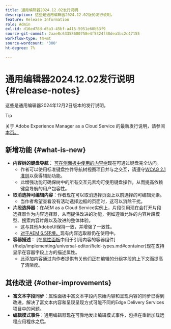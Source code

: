 ```yaml
---
title: 通用编辑器2024.12.02发行说明
description: 这些是通用编辑器2024.12.02版的发行说明。
feature: Release Information
role: Admin
exl-id: d16ed78d-d5a3-45bf-a415-5951e60b53f9
source-git-commit: 2aae8c63358680758e4f5324f38dea1bc2c47155
workflow-type: tm+mt
source-wordcount: '300'
ht-degree: 7%

---
```



# 通用编辑器2024.12.02发行说明 {#release-notes}

这些是通用编辑器2024年12月2日版本的发行说明。

>[!TIP]
>
>关于 Adob&#x200B;&#x200B;e Experience Manager as a Cloud Service 的最新发行说明，请参阅[本页。](/help/release-notes/release-notes-cloud/release-notes-current.md)

## 新增功能 {#what-is-new}

* **内容树的键盘导航**： [可在侧面板中使用的内容树](/help/sites-cloud/authoring/universal-editor/navigation.md#content-tree-mode)现在可通过键盘完全访问。
   * 作者可以使用标准键盘控件导航树视图项目并与之交互，请遵守[WCAG 2.1准则](/help/sites-cloud/authoring/page-editor/accessible-content.md)以获得辅助功能。
   * 此增强功能可确保树中的所有交互元素均可使用键盘操作，从而提高依赖键盘导航的用户包容性。
* **取消选择可编辑内容**：作者现在可以取消选择页面上以前选择的可编辑元素。
   * 当作者希望查看没有活动选择边框的页面时，这可以消除干扰。
* **片段选择器**：在AEM as a Cloud Service实例上，片段引用现在会打开片段选择器作为内容选择器，从而提供改进的功能，例如遵循允许的内容片段模型、搜索内容片段以及改进的整体体验。
   * 这与其他AdobeUI保持一致，并增强了一致性。
   * [对于AEM 6.5环境，](https://experienceleague.adobe.com/zh-hans/docs/experience-manager-65/content/implementing/developing/headless/universal-editor/introduction)现有内容选取器仍在使用中。
* **容器描述**： [在[属性面板](/help/sites-cloud/authoring/universal-editor/navigation.md#properties-panel-properties-rail)中用于引用内容的容器组件](/help/implementing/universal-editor/field-types.md#container)现在支持显示在容器字段上方的描述属性。
   * 此添加内容通过向作者提供有关他们正在编辑的分组字段的上下文而提高了清晰度。

## 其他改进 {#other-improvements}

* **富文本字段同步**：属性面板中富文本字段内原始内容和呈现内容的同步已得到改进，解决了富文本内容和呈现呈现方式可能不同的Edge Delivery Services项目中的问题。
* **编辑模式事件**：通用编辑器现在可靠地发出编辑模式事件，包括在重新加载远程应用程序之后。

